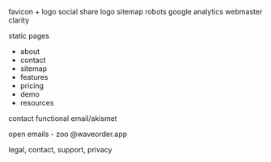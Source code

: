 favicon + logo
social share logo
sitemap
robots
google analytics
webmaster
clarity

static pages
- about
- contact
- sitemap
- features
- pricing
- demo 
- resources

contact functional
email/akismet


open emails - zoo
@waveorder.app

legal, contact, support, privacy